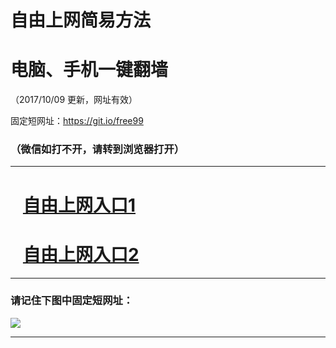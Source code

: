 ﻿# 自由上网简易方法

# 电脑、手机一键翻墙

（2017/10/09 更新，网址有效）

固定短网址：https://git.io/free99

### （微信如打不开，请转到浏览器打开）


***





# &nbsp;&nbsp; <a href="http://ft2506620285.fwq-tz-1001.info/fwqtz01.html?t=100900123908 " target="_blank">自由上网入口1</a>
# &nbsp;&nbsp; <a href="http://ft2619219707.fwq-tz-1002.info/fwqtz02.html?t=10090019997 " target="_blank">自由上网入口2</a>
***

### 请记住下图中固定短网址：

<img src="https://s3-us-west-2.amazonaws.com/fwq-1001/yjfq-20170905okok.png" /> 


***

